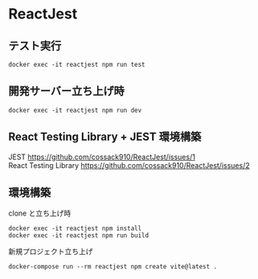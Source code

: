 # ReactJest

## テスト実行

```
docker exec -it reactjest npm run test
```

## 開発サーバー立ち上げ時

```
docker exec -it reactjest npm run dev
```

## React Testing Library + JEST 環境構築

JEST https://github.com/cossack910/ReactJest/issues/1
<br>
React Testing Library https://github.com/cossack910/ReactJest/issues/2

## 環境構築

clone と立ち上げ時

```
docker exec -it reactjest npm install
docker exec -it reactjest npm run build
```

新規プロジェクト立ち上げ

```
docker-compose run --rm reactjest npm create vite@latest .
```
